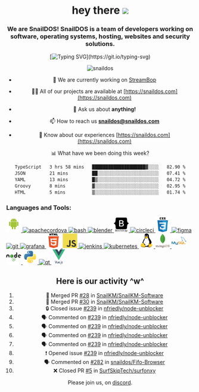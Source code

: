 <h1 align="center">hey there <img src="https://media.giphy.com/media/hvRJCLFzcasrR4ia7z/giphy.gif" width="25px"></h1>
<h3 align="center">We are SnailDOS! SnailDOS is a team of developers working on software, operating systems, hosting, websites and security solutions.</h3>

<div align="center">

[![Typing SVG](https://readme-typing-svg.herokuapp.com?color=%23F7BD27&center=true&multiline=true&lines=We+love+coding!;We+support+open+source!;So%2C+check+our+repos+and+follow+us!+;Star+our+work!+It+keeps+us+motivated.)](https://git.io/typing-svg)

</div>

<p align="center"> <img src="https://komarev.com/ghpvc/?username=snaildos&label=Profile%20views&color=0e75b6&style=flat" alt="snaildos" /> </p>

<div align="center">

- 🔭 We are currently working on [StreamBop](https://snaildos.com/streambop)

- 👨‍💻 All of our projects are available at [https://snaildos.com](https://snaildos.com)

- 💬 Ask us about **anything!**

- 📫 How to reach us **snaildos@snaildos.com**

- 📄 Know about our experiences [https://snaildos.com](https://snaildos.com)
</div>

<p align="center">📊 What have we been doing this week?</p>

<div align="center">

<!--START_SECTION:waka-->

```txt
TypeScript   3 hrs 58 mins   ████████████████████▓░░░░   82.90 %
JSON         21 mins         ██░░░░░░░░░░░░░░░░░░░░░░░   07.41 %
YAML         13 mins         █▒░░░░░░░░░░░░░░░░░░░░░░░   04.72 %
Groovy       8 mins          ▓░░░░░░░░░░░░░░░░░░░░░░░░   02.95 %
HTML         5 mins          ▒░░░░░░░░░░░░░░░░░░░░░░░░   01.74 %
```

<!--END_SECTION:waka-->

</div>

<div align="center">

<h3 align="left">Languages and Tools:</h3>
<p align="left"> <a href="https://developer.android.com" target="_blank"> <img src="https://raw.githubusercontent.com/devicons/devicon/master/icons/android/android-original-wordmark.svg" alt="android" width="40" height="40"/> </a> <a href="https://cordova.apache.org/" target="_blank"> <img src="https://www.vectorlogo.zone/logos/apache_cordova/apache_cordova-icon.svg" alt="apachecordova" width="40" height="40"/> </a> <a href="https://www.gnu.org/software/bash/" target="_blank"> <img src="https://www.vectorlogo.zone/logos/gnu_bash/gnu_bash-icon.svg" alt="bash" width="40" height="40"/> </a> <a href="https://www.blender.org/" target="_blank"> <img src="https://download.blender.org/branding/community/blender_community_badge_white.svg" alt="blender" width="40" height="40"/> </a> <a href="https://getbootstrap.com" target="_blank"> <img src="https://raw.githubusercontent.com/devicons/devicon/master/icons/bootstrap/bootstrap-plain-wordmark.svg" alt="bootstrap" width="40" height="40"/> </a> <a href="https://circleci.com" target="_blank"> <img src="https://www.vectorlogo.zone/logos/circleci/circleci-icon.svg" alt="circleci" width="40" height="40"/> </a> <a href="https://www.w3schools.com/css/" target="_blank"> <img src="https://raw.githubusercontent.com/devicons/devicon/master/icons/css3/css3-original-wordmark.svg" alt="css3" width="40" height="40"/> </a> <a href="https://www.figma.com/" target="_blank"> <img src="https://www.vectorlogo.zone/logos/figma/figma-icon.svg" alt="figma" width="40" height="40"/> </a> <a href="https://git-scm.com/" target="_blank"> <img src="https://www.vectorlogo.zone/logos/git-scm/git-scm-icon.svg" alt="git" width="40" height="40"/> </a> <a href="https://grafana.com" target="_blank"> <img src="https://www.vectorlogo.zone/logos/grafana/grafana-icon.svg" alt="grafana" width="40" height="40"/> </a> <a href="https://www.w3.org/html/" target="_blank"> <img src="https://raw.githubusercontent.com/devicons/devicon/master/icons/html5/html5-original-wordmark.svg" alt="html5" width="40" height="40"/> </a> <a href="https://developer.mozilla.org/en-US/docs/Web/JavaScript" target="_blank"> <img src="https://raw.githubusercontent.com/devicons/devicon/master/icons/javascript/javascript-original.svg" alt="javascript" width="40" height="40"/> </a> <a href="https://www.jenkins.io" target="_blank"> <img src="https://www.vectorlogo.zone/logos/jenkins/jenkins-icon.svg" alt="jenkins" width="40" height="40"/> </a> <a href="https://kubernetes.io" target="_blank"> <img src="https://www.vectorlogo.zone/logos/kubernetes/kubernetes-icon.svg" alt="kubernetes" width="40" height="40"/> </a> <a href="https://www.linux.org/" target="_blank"> <img src="https://raw.githubusercontent.com/devicons/devicon/master/icons/linux/linux-original.svg" alt="linux" width="40" height="40"/> </a> <a href="https://www.mongodb.com/" target="_blank"> <img src="https://raw.githubusercontent.com/devicons/devicon/master/icons/mongodb/mongodb-original-wordmark.svg" alt="mongodb" width="40" height="40"/> </a> <a href="https://www.mysql.com/" target="_blank"> <img src="https://raw.githubusercontent.com/devicons/devicon/master/icons/mysql/mysql-original-wordmark.svg" alt="mysql" width="40" height="40"/> </a> <a href="https://nodejs.org" target="_blank"> <img src="https://raw.githubusercontent.com/devicons/devicon/master/icons/nodejs/nodejs-original-wordmark.svg" alt="nodejs" width="40" height="40"/> </a> <a href="https://www.python.org" target="_blank"> <img src="https://raw.githubusercontent.com/devicons/devicon/master/icons/python/python-original.svg" alt="python" width="40" height="40"/> </a> <a href="https://www.qt.io/" target="_blank"> <img src="https://upload.wikimedia.org/wikipedia/commons/0/0b/Qt_logo_2016.svg" alt="qt" width="40" height="40"/> </a> <a href="https://vuejs.org/" target="_blank"> <img src="https://raw.githubusercontent.com/devicons/devicon/master/icons/vuejs/vuejs-original-wordmark.svg" alt="vuejs" width="40" height="40"/> </a> </p>

## Here is our activity ^w^
<!--START_SECTION:activity-->
1. 🎉 Merged PR [#28](https://github.com/SnailKM/SnailKM-Software/pull/28) in [SnailKM/SnailKM-Software](https://github.com/SnailKM/SnailKM-Software)
2. 🎉 Merged PR [#30](https://github.com/SnailKM/SnailKM-Software/pull/30) in [SnailKM/SnailKM-Software](https://github.com/SnailKM/SnailKM-Software)
3. 🔒 Closed issue [#239](https://github.com/nfriedly/node-unblocker/issues/239) in [nfriedly/node-unblocker](https://github.com/nfriedly/node-unblocker)
4. 🗣 Commented on [#239](https://github.com/nfriedly/node-unblocker/issues/239#issuecomment-1815874373) in [nfriedly/node-unblocker](https://github.com/nfriedly/node-unblocker)
5. 🗣 Commented on [#239](https://github.com/nfriedly/node-unblocker/issues/239#issuecomment-1814387321) in [nfriedly/node-unblocker](https://github.com/nfriedly/node-unblocker)
6. 🗣 Commented on [#239](https://github.com/nfriedly/node-unblocker/issues/239#issuecomment-1814377147) in [nfriedly/node-unblocker](https://github.com/nfriedly/node-unblocker)
7. 🗣 Commented on [#239](https://github.com/nfriedly/node-unblocker/issues/239#issuecomment-1814262796) in [nfriedly/node-unblocker](https://github.com/nfriedly/node-unblocker)
8. ❗ Opened issue [#239](https://github.com/nfriedly/node-unblocker/issues/239) in [nfriedly/node-unblocker](https://github.com/nfriedly/node-unblocker)
9. 🗣 Commented on [#282](https://github.com/snaildos/Fifo-Browser/issues/282#issuecomment-1793508041) in [snaildos/Fifo-Browser](https://github.com/snaildos/Fifo-Browser)
10. ❌ Closed PR [#5](https://github.com/SurfSkipTech/surfonxy/pull/5) in [SurfSkipTech/surfonxy](https://github.com/SurfSkipTech/surfonxy)
<!--END_SECTION:activity-->

Please join us, on [discord](https://dsc.gg/snaildos).

</div>
